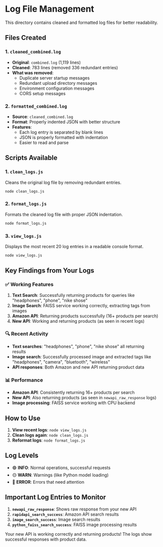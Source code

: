 # Log File Management

This directory contains cleaned and formatted log files for better readability.

## Files Created

### 1. `cleaned_combined.log`
- **Original**: `combined.log` (1,119 lines)
- **Cleaned**: 783 lines (removed 336 redundant entries)
- **What was removed**:
  - Duplicate server startup messages
  - Redundant upload directory messages
  - Environment configuration messages
  - CORS setup messages

### 2. `formatted_combined.log`
- **Source**: `cleaned_combined.log`
- **Format**: Properly indented JSON with better structure
- **Features**: 
  - Each log entry is separated by blank lines
  - JSON is properly formatted with indentation
  - Easier to read and parse

## Scripts Available

### 1. `clean_logs.js`
Cleans the original log file by removing redundant entries.

```bash
node clean_logs.js
```

### 2. `format_logs.js`
Formats the cleaned log file with proper JSON indentation.

```bash
node format_logs.js
```

### 3. `view_logs.js`
Displays the most recent 20 log entries in a readable console format.

```bash
node view_logs.js
```

## Key Findings from Your Logs

### ✅ Working Features
1. **Text Search**: Successfully returning products for queries like "headphones", "phone", "nike shose"
2. **Image Search**: FAISS service working correctly, extracting tags from images
3. **Amazon API**: Returning products successfully (16+ products per search)
4. **New API**: Working and returning products (as seen in recent logs)

### 🔍 Recent Activity
- **Text searches**: "headphones", "phone", "nike shose" all returning results
- **Image search**: Successfully processed image and extracted tags like "headphones", "camera", "bluetooth", "wireless"
- **API responses**: Both Amazon and new API returning product data

### 📊 Performance
- **Amazon API**: Consistently returning 16+ products per search
- **New API**: Also returning products (as seen in `newapi_raw_response` logs)
- **Image processing**: FAISS service working with CPU backend

## How to Use

1. **View recent logs**: `node view_logs.js`
2. **Clean logs again**: `node clean_logs.js`
3. **Reformat logs**: `node format_logs.js`

## Log Levels
- 🟢 **INFO**: Normal operations, successful requests
- 🟡 **WARN**: Warnings (like Python model loading)
- 🔴 **ERROR**: Errors that need attention

## Important Log Entries to Monitor

1. **`newapi_raw_response`**: Shows raw response from your new API
2. **`rapidapi_search_success`**: Amazon API search results
3. **`image_search_success`**: Image search results
4. **`python_faiss_search_success`**: FAISS image processing results

Your new API is working correctly and returning products! The logs show successful responses with product data. 